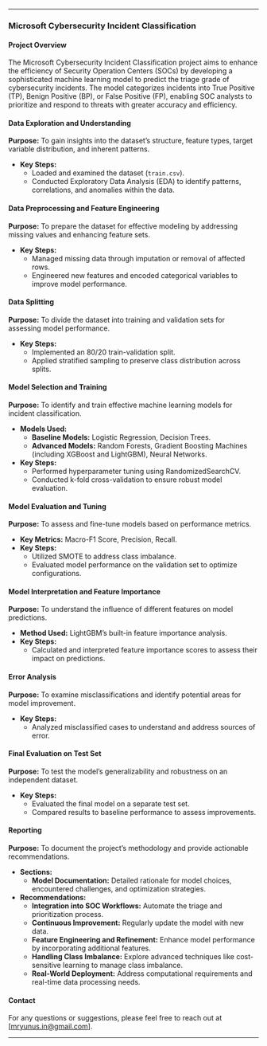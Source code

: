 
---

### Microsoft Cybersecurity Incident Classification

#### Project Overview
The Microsoft Cybersecurity Incident Classification project aims to enhance the efficiency of Security Operation Centers (SOCs) by developing a sophisticated machine learning model to predict the triage grade of cybersecurity incidents. The model categorizes incidents into True Positive (TP), Benign Positive (BP), or False Positive (FP), enabling SOC analysts to prioritize and respond to threats with greater accuracy and efficiency.

#### Data Exploration and Understanding
**Purpose:** To gain insights into the dataset’s structure, feature types, target variable distribution, and inherent patterns.
- **Key Steps:**
  - Loaded and examined the dataset (`train.csv`).
  - Conducted Exploratory Data Analysis (EDA) to identify patterns, correlations, and anomalies within the data.

#### Data Preprocessing and Feature Engineering
**Purpose:** To prepare the dataset for effective modeling by addressing missing values and enhancing feature sets.
- **Key Steps:**
  - Managed missing data through imputation or removal of affected rows.
  - Engineered new features and encoded categorical variables to improve model performance.

#### Data Splitting
**Purpose:** To divide the dataset into training and validation sets for assessing model performance.
- **Key Steps:**
  - Implemented an 80/20 train-validation split.
  - Applied stratified sampling to preserve class distribution across splits.

#### Model Selection and Training
**Purpose:** To identify and train effective machine learning models for incident classification.
- **Models Used:**
  - **Baseline Models:** Logistic Regression, Decision Trees.
  - **Advanced Models:** Random Forests, Gradient Boosting Machines (including XGBoost and LightGBM), Neural Networks.
- **Key Steps:**
  - Performed hyperparameter tuning using RandomizedSearchCV.
  - Conducted k-fold cross-validation to ensure robust model evaluation.

#### Model Evaluation and Tuning
**Purpose:** To assess and fine-tune models based on performance metrics.
- **Key Metrics:** Macro-F1 Score, Precision, Recall.
- **Key Steps:**
  - Utilized SMOTE to address class imbalance.
  - Evaluated model performance on the validation set to optimize configurations.

#### Model Interpretation and Feature Importance
**Purpose:** To understand the influence of different features on model predictions.
- **Method Used:** LightGBM’s built-in feature importance analysis.
- **Key Steps:**
  - Calculated and interpreted feature importance scores to assess their impact on predictions.

#### Error Analysis
**Purpose:** To examine misclassifications and identify potential areas for model improvement.
- **Key Steps:**
  - Analyzed misclassified cases to understand and address sources of error.

#### Final Evaluation on Test Set
**Purpose:** To test the model’s generalizability and robustness on an independent dataset.
- **Key Steps:**
  - Evaluated the final model on a separate test set.
  - Compared results to baseline performance to assess improvements.

#### Reporting
**Purpose:** To document the project’s methodology and provide actionable recommendations.
- **Sections:**
  - **Model Documentation:** Detailed rationale for model choices, encountered challenges, and optimization strategies.
- **Recommendations:**
  - **Integration into SOC Workflows:** Automate the triage and prioritization process.
  - **Continuous Improvement:** Regularly update the model with new data.
  - **Feature Engineering and Refinement:** Enhance model performance by incorporating additional features.
  - **Handling Class Imbalance:** Explore advanced techniques like cost-sensitive learning to manage class imbalance.
  - **Real-World Deployment:** Address computational requirements and real-time data processing needs.


#### Contact

For any questions or suggestions, please feel free to reach out at [mryunus.in@gmail.com].

---
